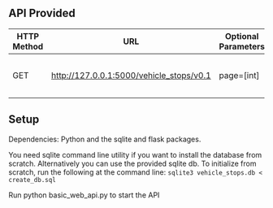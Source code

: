 ## API Provided

| HTTP Method | URL                                                                    | Optional Parameters          | Action                                          |
|-------------|------------------------------------------------------------------------|--------------------------------------------------------------------------------|-----|
| GET         | http://127.0.0.1:5000/vehicle_stops/v0.1                               | page=[int]                   | Get list of vehicle stops.                      |

## Setup
Dependencies: Python and the sqlite and flask packages.

You need sqlite command line utility if you want to install
the database from scratch. Alternatively you can use the provided sqlite db. To initialize from scratch,
 run the following at the command line: ```sqlite3 vehicle_stops.db < create_db.sql```

Run python basic_web_api.py to start the API